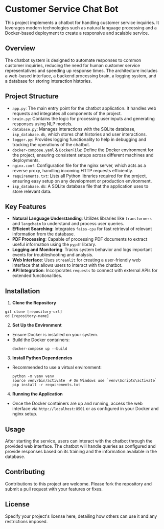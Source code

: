 # Customer Service Chat Bot

This project implements a chatbot for handling customer service inquiries. It leverages modern technologies such as natural language processing and a Docker-based deployment to create a responsive and scalable service.

## Overview

The chatbot system is designed to automate responses to common customer inquiries, reducing the need for human customer service representatives and speeding up response times. The architecture includes a web-based interface, a backend processing brain, a logging system, and a database for storing interaction histories.

## Project Structure

- `app.py`: The main entry point for the chatbot application. It handles web requests and integrates all components of the project.
- `brain.py`: Contains the logic for processing user inputs and generating responses using NLP models.
- `database.py`: Manages interactions with the SQLite database, `isp_database.db`, which stores chat histories and user interactions.
- `logger.py`: Provides logging functionality to help in debugging and tracking the operations of the chatbot.
- `docker-compose.yaml` & `DockerFile`: Define the Docker environment for the project, ensuring consistent setups across different machines and deployments.
- `nginx.conf`: Configuration file for the nginx server, which acts as a reverse proxy, handling incoming HTTP requests efficiently.
- `requirements.txt`: Lists all Python libraries required for the project, ensuring easy setup on any development or production environment.
- `isp_database.db`: A SQLite database file that the application uses to store relevant data.

## Key Features

- **Natural Language Understanding**: Utilizes libraries like `transformers` and `langchain` to understand and process user queries.
- **Efficient Searching**: Integrates `faiss-cpu` for fast retrieval of relevant information from the database.
- **PDF Processing**: Capable of processing PDF documents to extract useful information using the `pypdf` library.
- **Logging and Monitoring**: Tracks system behavior and logs important events for troubleshooting and analysis.
- **Web Interface**: Uses `streamlit` for creating a user-friendly web interface that allows users to interact with the chatbot.
- **API Integration**: Incorporates `requests` to connect with external APIs for extended functionalities.

## Installation

1. **Clone the Repository**
  ```
  git clone [repository-url]
  cd [repository-name]
  ```
2. **Set Up the Environment**
- Ensure Docker is installed on your system.
- Build the Docker containers:
  ```
  docker-compose up --build
  ```

3. **Install Python Dependencies**
- Recommended to use a virtual environment:
  ```
  python -m venv venv
  source venv/bin/activate  # On Windows use `venv\Scripts\activate`
  pip install -r requirements.txt
  ```

4. **Running the Application**
- Once the Docker containers are up and running, access the web interface via `http://localhost:8501` or as configured in your Docker and nginx setup.

## Usage

After starting the service, users can interact with the chatbot through the provided web interface. The chatbot will handle queries as configured and provide responses based on its training and the information available in the database.

## Contributing

Contributions to this project are welcome. Please fork the repository and submit a pull request with your features or fixes.

## License

Specify your project's license here, detailing how others can use it and any restrictions imposed.
   
